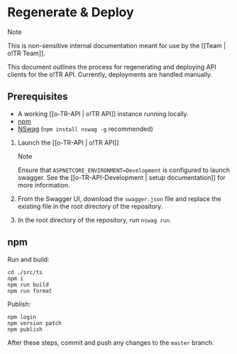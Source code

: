 # Regenerate & Deploy

> [!note]
>  This is non-sensitive internal documentation meant for use by the [[Team | o!TR Team]].

This document outlines the process for regenerating and deploying API clients for the o!TR API. Currently, deployments are handled manually.

## Prerequisites

* A working [[o-TR-API | o!TR API]] instance running locally.
* [npm](https://www.npmjs.com/)
* [NSwag](https://github.com/RicoSuter/NSwag) (`npm install nswag -g` recommended)

1. Launch the [[o-TR-API | o!TR API]]

   > [!note] 
   > Ensure that `ASPNETCORE_ENVIRONMENT=Development` is configured to launch swagger.
   > See the [[o-TR-API-Development | setup documentation]] for more information.

2. From the Swagger UI, download the `swagger.json` file and replace the existing file in the root directory of the repository.

3. In the root directory of the repository, run `nswag run`.


## npm

Run and build:

```
cd ./src/ts
npm i
npm run build
npm run format
```

Publish:

```
npm login
npm version patch
npm publish
```

After these steps, commit and push any changes to the `master` branch.